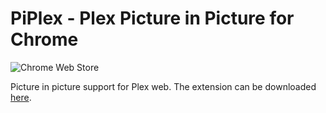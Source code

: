# PiPlex - Plex Picture in Picture for Chrome
![Chrome Web Store](https://img.shields.io/chrome-web-store/users/emomdmkodkbdnclppngmiigeniijnbpi?style=for-the-badge)

Picture in picture support for Plex web. The extension can be downloaded [here](https://chrome.google.com/webstore/detail/emomdmkodkbdnclppngmiigeniijnbpi).
